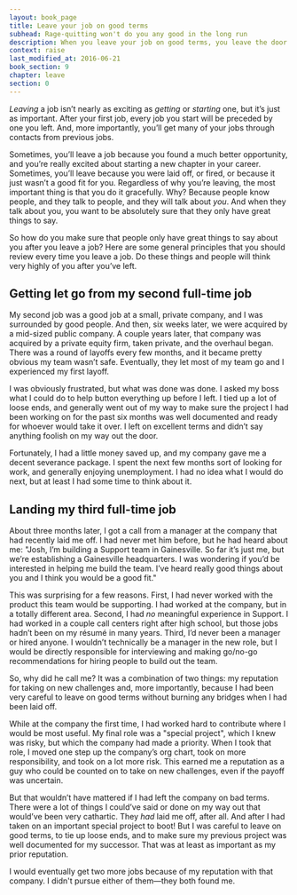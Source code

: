 ```yaml
---
layout: book_page
title: Leave your job on good terms
subhead: Rage-quitting won't do you any good in the long run
description: When you leave your job on good terms, you leave the door open for future opportunities in your industry. Here's how to leave your job on good terms.
context: raise
last_modified_at: 2016-06-21
book_section: 9
chapter: leave
section: 0
---
```

*Leaving* a job isn’t nearly as exciting as *getting* or *starting* one, but it’s just as important. After your first job, every job you start will be preceded by one you left. And, more importantly, you’ll get many of your jobs through contacts from previous jobs.

Sometimes, you’ll leave a job because you found a much better opportunity, and you’re really excited about starting a new chapter in your career. Sometimes, you’ll leave because you were laid off, or fired, or because it just wasn’t a good fit for you. Regardless of why you’re leaving, the most important thing is that you do it gracefully. Why? Because people know people, and they talk to people, and they will talk about *you*. And when they talk about you, you want to be absolutely sure that they only have great things to say.

So how do you make sure that people only have great things to say about you after you leave a job? Here are some general principles that you should review every time you leave a job. Do these things and people will think very highly of you after you’ve left.

## Getting let go from my second full-time job

My second job was a good job at a small, private company, and I was surrounded by good people. And then, six weeks later, we were acquired by a mid-sized public company. A couple years later, that company was acquired by a private equity firm, taken private, and the overhaul began. There was a round of layoffs every few months, and it became pretty obvious my team wasn’t safe. Eventually, they let most of my team go and I experienced my first layoff.

I was obviously frustrated, but what was done was done. I asked my boss what I could do to help button everything up before I left. I tied up a lot of loose ends, and generally went out of my way to make sure the project I had been working on for the past six months was well documented and ready for whoever would take it over. I left on excellent terms and didn’t say anything foolish on my way out the door.

Fortunately, I had a little money saved up, and my company gave me a decent severance package. I spent the next few months sort of looking for work, and generally enjoying unemployment. I had no idea what I would do next, but at least I had some time to think about it.

## Landing my third full-time job

About three months later, I got a call from a manager at the company that had recently laid me off. I had never met him before, but he had heard about me: "Josh, I’m building a Support team in Gainesville. So far it’s just me, but we’re establishing a Gainesville headquarters. I was wondering if you’d be interested in helping me build the team. I’ve heard really good things about you and I think you would be a good fit."

This was surprising for a few reasons. First, I had never worked with the product this team would be supporting. I had worked at the company, but in a totally different area. Second, I had *no* meaningful experience in Support. I had worked in a couple call centers right after high school, but those jobs hadn’t been on my résumé in many years. Third, I’d never been a manager or hired anyone. I wouldn’t technically be a manager in the new role, but I would be directly responsible for interviewing and making go/no-go recommendations for hiring people to build out the team. 

So, why did he call me? It was a combination of two things: my reputation for taking on new challenges and, more importantly, because I had been very careful to leave on good terms without burning any bridges when I had been laid off.

While at the company the first time, I had worked hard to contribute where I would be most useful. My final role was a "special project", which I knew was risky, but which the company had made a priority. When I took that role, I moved one step up the company’s org chart, took on more responsibility, and took on a lot more risk. This earned me a reputation as a guy who could be counted on to take on new challenges, even if the payoff was uncertain. 

But that wouldn’t have mattered if I had left the company on bad terms. There were a lot of things I could’ve said or done on my way out that would’ve been very cathartic. They *had* laid me off, after all. And after I had taken on an important special project to boot! But I was careful to leave on good terms, to tie up loose ends, and to make sure my previous project was well documented for my successor. That was at least as important as my prior reputation.

I would eventually get two more jobs because of my reputation with that company. I didn't pursue either of them—they both found me.